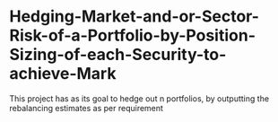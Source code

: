 # Hedging-Market-and-or-Sector-Risk-of-a-Portfolio-by-Position-Sizing-of-each-Security-to-achieve-Mark
This project has as its goal to hedge out n portfolios, by outputting the rebalancing estimates as per requirement
